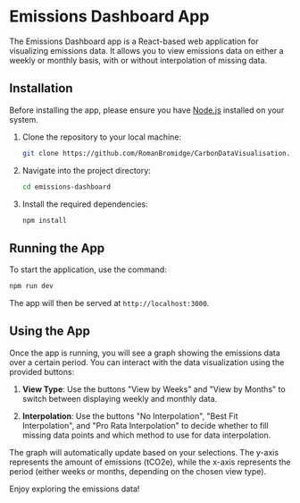 # Emissions Dashboard App

The Emissions Dashboard app is a React-based web application for visualizing emissions data. It allows you to view emissions data on either a weekly or monthly basis, with or without interpolation of missing data.

## Installation

Before installing the app, please ensure you have [Node.js](https://nodejs.org/) installed on your system.

1. Clone the repository to your local machine:

   ```bash
   git clone https://github.com/RomanBromidge/CarbonDataVisualisation.git
   ```

2. Navigate into the project directory:

   ```bash
   cd emissions-dashboard
   ```

3. Install the required dependencies:

   ```bash
   npm install
   ```

## Running the App

To start the application, use the command:

```bash
npm run dev
```

The app will then be served at `http://localhost:3000`.

## Using the App

Once the app is running, you will see a graph showing the emissions data over a certain period. You can interact with the data visualization using the provided buttons:

1. **View Type**: Use the buttons "View by Weeks" and "View by Months" to switch between displaying weekly and monthly data.

2. **Interpolation**: Use the buttons "No Interpolation", "Best Fit Interpolation", and "Pro Rata Interpolation" to decide whether to fill missing data points and which method to use for data interpolation.

The graph will automatically update based on your selections. The y-axis represents the amount of emissions (tCO2e), while the x-axis represents the period (either weeks or months, depending on the chosen view type).

Enjoy exploring the emissions data!
